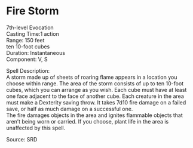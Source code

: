 # Fire Storm
7th-level Evocation<br>
Casting Time:1 action<br>
Range: 150 feet<br>
ten 10-foot cubes<br>
Duration: Instantaneous<br>
Component: V, S

Spell Description:<br>
A storm made up of sheets of roaring flame appears in a location you choose within range. The area of the storm consists of up to ten 10-foot cubes, which you can arrange as you wish. Each cube must have at least one face adjacent to the face of another cube. Each creature in the area must make a Dexterity saving throw. It takes 7d10 fire damage on a failed save, or half as much damage on a successful one.<br>The fire damages objects in the area and ignites flammable objects that aren’t being worn or carried. If you choose, plant life in the area is unaffected by this spell.

Source: SRD
